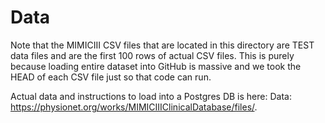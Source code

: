 # Data

Note that the MIMICIII CSV files that are located in this directory are TEST data files and are the first 100 rows of actual CSV files. This is purely because loading entire dataset into GitHub is massive and we took the HEAD of each CSV file just so that code can run.

Actual data and instructions to load into a Postgres DB is here: Data: https://physionet.org/works/MIMICIIIClinicalDatabase/files/.
